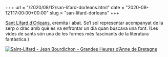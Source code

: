 +++
url = "/2020/08/12/san-lifard-dorleans.html"
date = "2020-08-12T17:00:00+00:00"
slug = "san-lifard-dorleans"
+++

[Sant Lifard d’Orleans](https://catholicsaints.info/saint-liphardus-of-orleans/), eremita i abat. Se’l sol representar acompanyat de la serp o drac amb què es va enfrontar un dia quan buscava una font. (Les vides de sants són una de les formes més fascinants de la literatura fantàstica.)

<a href="https://commons.wikimedia.org/wiki/File:Fol._185v_-_Saint-Lifard.jpg"><img src="/uploads/2020/9ad289e284.jpg" alt="Saint-Lifard - Jean Bourdichon - Grandes Heures d’Anne de Bretagne" /></a>
